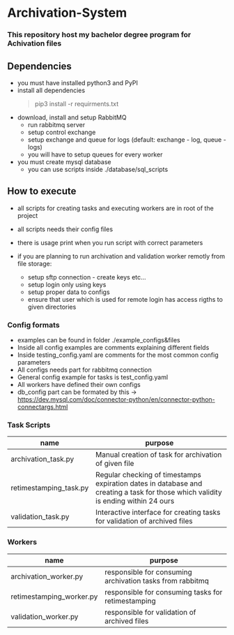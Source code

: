 
# Archivation-System

  

### This repository host my bachelor degree program for Achivation files


## Dependencies

* you must have installed python3 and PyPI
* install all dependencies 
	 > pip3 install -r requirments.txt
* download, install and setup RabbitMQ
	* run rabbitmq server
	* setup control exchange
	* setup exchange and queue for logs (default: exchange - log, queue - logs)
	* you will have to setup queues for every worker
* you must create mysql database
    * you can use scripts inside ./database/sql_scripts

  

## How to execute

* all scripts for creating tasks and executing workers are in root of the project
* all scripts needs their config files
* there is usage print when you run script with correct parameters


* if you are planning to run archivation and validation worker remotly from file storage:
    * setup sftp connection - create keys etc...
    * setup login only using keys
    * setup proper data to configs
    * ensure that user which is used for remote login has access rigths to given directories

### Config formats
* examples can be found in folder ./example_configs&files
* Inside all config examples are comments explaining different fields
* Inside testing_config.yaml are comments for the most common config parameters
* All configs needs part for rabbitmq connection
* General config example for tasks is test_config.yaml
* All workers have defined their own configs
* db_config part can be formated by this -> https://dev.mysql.com/doc/connector-python/en/connector-python-connectargs.html

### Task Scripts

| name                   | purpose                                                                                                                           |
| ---------------------- | --------------------------------------------------------------------------------------------------------------------------------- |
| archivation_task.py    | Manual creation of task for archivation of given file                                                                             |
| retimestamping_task.py | Regular checking of timestamps expiration dates in database and creating a task for those which validity is ending within 24 ours |
| validation_task.py     | Interactive interface for creating tasks for validation of archived files                                                         |



### Workers

| name                     | purpose                                                   |
| ------------------------ | --------------------------------------------------------- |
| archivation_worker.py    | responsible for consuming archivation tasks from rabbitmq |
| retimestamping_worker.py | responsible for consuming tasks for retimestamping        |
| validation_worker.py     | responsible for validation of archived files              |

